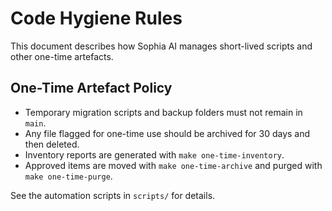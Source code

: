 # Code Hygiene Rules

This document describes how Sophia AI manages short-lived scripts and other one-time artefacts.

## One-Time Artefact Policy

- Temporary migration scripts and backup folders must not remain in `main`.
- Any file flagged for one-time use should be archived for 30 days and then deleted.
- Inventory reports are generated with `make one-time-inventory`.
- Approved items are moved with `make one-time-archive` and purged with `make one-time-purge`.

See the automation scripts in `scripts/` for details.
